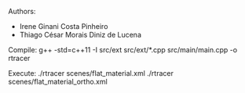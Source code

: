 Authors:
- Irene Ginani Costa Pinheiro
- Thiago César Morais Diniz de Lucena

Compile:
    g++ -std=c++11 -I src/ext src/ext/*.cpp src/main/main.cpp -o rtracer

Execute:
    ./rtracer scenes/flat_material.xml
    ./rtracer scenes/flat_material_ortho.xml